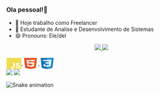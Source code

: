 ### Ola pessoal!👋

- 🔭 Hoje trabalho como Freelancer
- 🌱 Estudante de Analise e Desenvolvimento de Sistemas
- 😄 Pronouns: Ele/del
<div align="center">
  <a href="https://github.com/matheusmassing">
  <img height="180em" src="https://github-readme-stats.vercel.app/api?username=matheusmassing&show_icons=true&theme=dracula&include_all_commits=true&count_private=true"/>
  <img height="180em" src="https://github-readme-stats.vercel.app/api/top-langs/?username=matheusmassing&layout=compact&langs_count=7&theme=dracula"/>
</div>

<div style="display: inline_block"><br>
  <img align="center" alt="Massing-Js" height="30" width="40" src="https://raw.githubusercontent.com/devicons/devicon/master/icons/javascript/javascript-plain.svg">
  <img align="center" alt=Massing-HTML" height="30" width="40" src="https://raw.githubusercontent.com/devicons/devicon/master/icons/html5/html5-original.svg">
  <img align="center" alt="Massing-CSS" height="30" width="40" src="https://raw.githubusercontent.com/devicons/devicon/master/icons/css3/css3-original.svg">
</div>

<div> 
  <a href="https://www.instagram.com/matheusmassing/" target="_blank"><img src="https://img.shields.io/badge/-Instagram-%23E4405F?style=for-the-badge&logo=instagram&logoColor=white" target="_blank"></a>
  <a href="https://www.linkedin.com/in/matheus-massing/" target="_blank"><img src="https://img.shields.io/badge/-LinkedIn-%230077B5?style=for-the-badge&logo=linkedin&logoColor=white" target="_blank"></a> 
 
  ![Snake animation](https://github.com/matheusmassing/matheusmassing/blob/output/github-contribution-grid-snake.svg)
 
</div>
